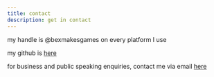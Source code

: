 ```yaml
---
title: contact
description: get in contact
---
```


my handle is @bexmakesgames on every platform I use

my github is [here](https://github.com/bexedmondson)


for business and public speaking enquiries, contact me via email [here](mailto:bexedmondson@gmail.com)